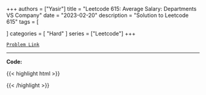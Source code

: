 
+++
authors = ["Yasir"]
title = "Leetcode 615: Average Salary: Departments VS Company"
date = "2023-02-20"
description = "Solution to Leetcode 615"
tags = [
    
]
categories = [
    "Hard"
]
series = ["Leetcode"]
+++



[`Problem Link`](https://leetcode.com/problems/average-salary-departments-vs-company/description/)

---

**Code:**

{{< highlight html >}}

{{< /highlight >}}

